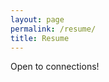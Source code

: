 ```yaml
---
layout: page
permalink: /resume/
title: Resume
---
```


Open to connections!

<object data="/assets/data/pdf/resume.pdf" width="1000" height="1260" type='application/pdf'/>
